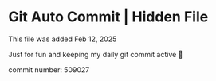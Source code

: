 # Git Auto Commit | Hidden File

This file was added Feb 12, 2025

Just for fun and keeping my daily git commit active 🤪

commit number: 509027

